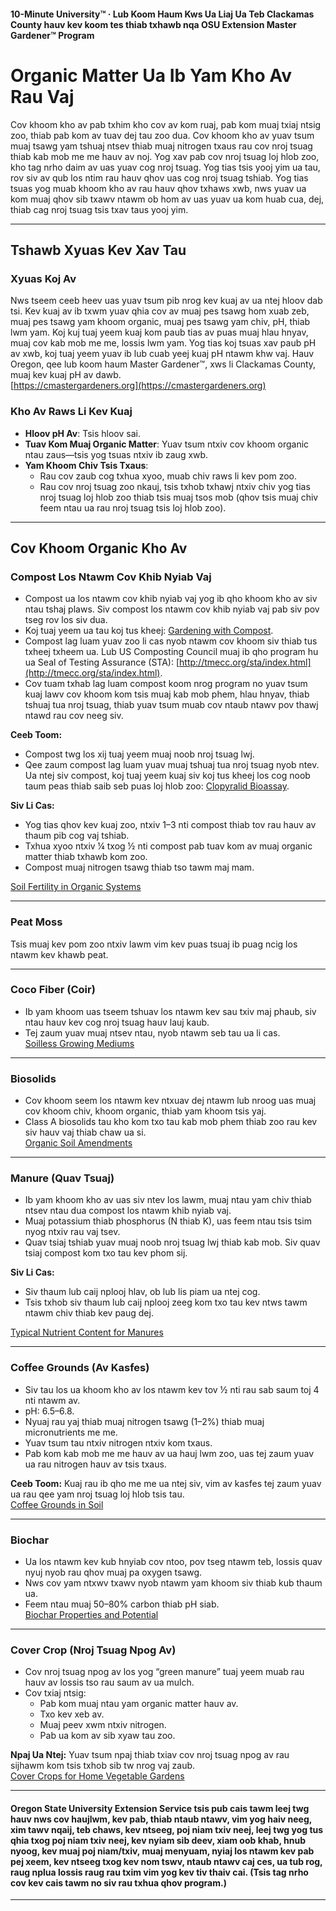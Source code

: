 #### 10-Minute University™ · Lub Koom Haum Kws Ua Liaj Ua Teb Clackamas County hauv kev koom tes thiab txhawb nqa OSU Extension Master Gardener™ Program

# Organic Matter Ua Ib Yam Kho Av Rau Vaj

Cov khoom kho av pab txhim kho cov av kom ruaj, pab kom muaj txiaj ntsig zoo, thiab pab kom av tuav dej tau zoo dua. Cov khoom kho av yuav tsum muaj tsawg yam tshuaj ntsev thiab muaj nitrogen txaus rau cov nroj tsuag thiab kab mob me me hauv av noj. Yog xav pab cov nroj tsuag loj hlob zoo, kho tag nrho daim av uas yuav cog nroj tsuag. Yog tias tsis yooj yim ua tau, rov siv av qub los ntim rau hauv qhov uas cog nroj tsuag tshiab. Yog tias tsuas yog muab khoom kho av rau hauv qhov txhaws xwb, nws yuav ua kom muaj qhov sib txawv ntawm ob hom av uas yuav ua kom huab cua, dej, thiab cag nroj tsuag tsis txav taus yooj yim.

---

## Tshawb Xyuas Kev Xav Tau

### Xyuas Koj Av

Nws tseem ceeb heev uas yuav tsum pib nrog kev kuaj av ua ntej hloov dab tsi. Kev kuaj av ib txwm yuav qhia cov av muaj pes tsawg hom xuab zeb, muaj pes tsawg yam khoom organic, muaj pes tsawg yam chiv, pH, thiab lwm yam. Koj kuj tuaj yeem kuaj kom paub tias av puas muaj hlau hnyav, muaj cov kab mob me me, lossis lwm yam. Yog tias koj tsuas xav paub pH av xwb, koj tuaj yeem yuav ib lub cuab yeej kuaj pH ntawm khw vaj. Hauv Oregon, qee lub koom haum Master Gardener™, xws li Clackamas County, muaj kev kuaj pH av dawb.  
[https://cmastergardeners.org](https://cmastergardeners.org)

### Kho Av Raws Li Kev Kuaj

- **Hloov pH Av**: Tsis hloov sai.
- **Tuav Kom Muaj Organic Matter**: Yuav tsum ntxiv cov khoom organic ntau zaus—tsis yog tsuas ntxiv ib zaug xwb.
- **Yam Khoom Chiv Tsis Txaus**:
  - Rau cov zaub cog txhua xyoo, muab chiv raws li kev pom zoo.
  - Rau cov nroj tsuag zoo nkauj, tsis txhob txhawj ntxiv chiv yog tias nroj tsuag loj hlob zoo thiab tsis muaj tsos mob (qhov tsis muaj chiv feem ntau ua rau nroj tsuag tsis loj hlob zoo).

---

## Cov Khoom Organic Kho Av

### Compost Los Ntawm Cov Khib Nyiab Vaj

- Compost ua los ntawm cov khib nyiab vaj yog ib qho khoom kho av siv ntau tshaj plaws. Siv compost los ntawm cov khib nyiab vaj pab siv pov tseg rov los siv dua.
- Koj tuaj yeem ua tau koj tus kheej: [Gardening with Compost](https://cmastergardeners.files.wordpress.com/2022/02/gardening-with-compost.pdf).
- Compost lag luam yuav zoo li cas nyob ntawm cov khoom siv thiab tus txheej txheem ua. Lub US Composting Council muaj ib qho program hu ua Seal of Testing Assurance (STA): [http://tmecc.org/sta/index.html](http://tmecc.org/sta/index.html).
- Cov tuam txhab lag luam compost koom nrog program no yuav tsum kuaj lawv cov khoom kom tsis muaj kab mob phem, hlau hnyav, thiab tshuaj tua nroj tsuag, thiab yuav tsum muab cov ntaub ntawv pov thawj ntawd rau cov neeg siv.

**Ceeb Toom:**

- Compost twg los xij tuaj yeem muaj noob nroj tsuag lwj.
- Qee zaum compost lag luam yuav muaj tshuaj tua nroj tsuag nyob ntev. Ua ntej siv compost, koj tuaj yeem kuaj siv koj tus kheej los cog noob taum peas thiab saib seb puas loj hlob zoo: [Clopyralid Bioassay](https://s3.wp.wsu.edu/uploads/sites/411/2014/12/PDF_Clopyralid_Bioassay.pdf).

**Siv Li Cas:**

- Yog tias qhov kev kuaj zoo, ntxiv 1–3 nti compost thiab tov rau hauv av thaum pib cog vaj tshiab.
- Txhua xyoo ntxiv ¼ txog ½ nti compost pab tuav kom av muaj organic matter thiab txhawb kom zoo.
- Compost muaj nitrogen tsawg thiab tso tawm maj mam.

[Soil Fertility in Organic Systems](https://pubs.extension.wsu.edu/soil-fertility-in-organic-systems-a-guide-for-gardeners-and-small-acreage-farmers)

---

### Peat Moss

Tsis muaj kev pom zoo ntxiv lawm vim kev puas tsuaj ib puag ncig los ntawm kev khawb peat.

---

### Coco Fiber (Coir)

- Ib yam khoom uas tseem tshuav los ntawm kev sau txiv maj phaub, siv ntau hauv kev cog nroj tsuag hauv lauj kaub.
- Tej zaum yuav muaj ntsev ntau, nyob ntawm seb tau ua li cas.  
[Soilless Growing Mediums](https://extension.okstate.edu/fact-sheets/soilless-growing-mediums.html)

---

### Biosolids

- Cov khoom seem los ntawm kev ntxuav dej ntawm lub nroog uas muaj cov khoom chiv, khoom organic, thiab yam khoom tsis yaj.
- Class A biosolids tau kho kom txo tau kab mob phem thiab zoo rau kev siv hauv vaj thiab chaw ua si.  
[Organic Soil Amendments](https://pubs.extension.wsu.edu/organic-soil-amendments-in-yards-and-gardens-how-much-is-enough-home-garden-series)

---

### Manure (Quav Tsuaj)

- Ib yam khoom kho av uas siv ntev los lawm, muaj ntau yam chiv thiab ntsev ntau dua compost los ntawm khib nyiab vaj.
- Muaj potassium thiab phosphorus (N thiab K), uas feem ntau tsis tsim nyog ntxiv rau vaj tsev.
- Quav tsiaj tshiab yuav muaj noob nroj tsuag lwj thiab kab mob. Siv quav tsiaj compost kom txo tau kev phom sij.

**Siv Li Cas:**

- Siv thaum lub caij nplooj hlav, ob lub lis piam ua ntej cog.
- Tsis txhob siv thaum lub caij nplooj zeeg kom txo tau kev ntws tawm ntawm chiv thiab kev paug dej.

[Typical Nutrient Content for Manures](https://pubs.extension.wsu.edu/fertilizing-with-manure)

---

### Coffee Grounds (Av Kasfes)

- Siv tau los ua khoom kho av los ntawm kev tov ½ nti rau sab saum toj 4 nti ntawm av.
- pH: 6.5–6.8.
- Nyuaj rau yaj thiab muaj nitrogen tsawg (1–2%) thiab muaj micronutrients me me.
- Yuav tsum tau ntxiv nitrogen ntxiv kom txaus.
- Pab kom kab mob me me hauv av ua hauj lwm zoo, uas tej zaum yuav ua rau nitrogen hauv av tsis txaus.

**Ceeb Toom:** Kuaj rau ib qho me me ua ntej siv, vim av kasfes tej zaum yuav ua rau qee yam nroj tsuag loj hlob tsis tau.  
[Coffee Grounds in Soil](https://today.oregonstate.edu/news/used-appropriately-coffee-grounds-improve-soil-and-kill-slugs)

---

### Biochar

- Ua los ntawm kev kub hnyiab cov ntoo, pov tseg ntawm teb, lossis quav nyuj nyob rau qhov muaj pa oxygen tsawg.
- Nws cov yam ntxwv txawv nyob ntawm yam khoom siv thiab kub thaum ua.
- Feem ntau muaj 50–80% carbon thiab pH siab.  
[Biochar Properties and Potential](https://extension.psu.edu/biochar-properties-and-potential)

---

### Cover Crop (Nroj Tsuag Npog Av)

- Cov nroj tsuag npog av los yog “green manure” tuaj yeem muab rau hauv av lossis tso rau saum av ua mulch.
- Cov txiaj ntsig:
  - Pab kom muaj ntau yam organic matter hauv av.
  - Txo kev xeb av.
  - Muaj peev xwm ntxiv nitrogen.
  - Pab ua kom av sib xyaw tau zoo.

**Npaj Ua Ntej:** Yuav tsum npaj thiab txiav cov nroj tsuag npog av rau sijhawm kom tsis txhob sib tw nrog vaj zaub.  
[Cover Crops for Home Vegetable Gardens](https://cmastergardeners.files.wordpress.com/2022/10/cover-crops-for-home-vegetable-gardens.pdf)

---

#### Oregon State University Extension Service tsis pub cais tawm leej twg hauv nws cov haujlwm, kev pab, thiab ntaub ntawv, vim yog haiv neeg, xim tawv nqaij, teb chaws, kev ntseeg, poj niam txiv neej, leej twg yog tus qhia txog poj niam txiv neej, kev nyiam sib deev, xiam oob khab, hnub nyoog, kev muaj poj niam/txiv, muaj menyuam, nyiaj los ntawm kev pab pej xeem, kev ntseeg txog kev nom tswv, ntaub ntawv caj ces, ua tub rog, raug nplua lossis raug rau txim vim yog kev tiv thaiv cai. (Tsis tag nrho cov kev cais tawm no siv rau txhua qhov program.)
---